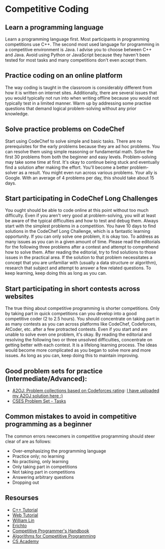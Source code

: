 # Competitive Coding
## Learn a programming language
Learn a programming language first. Most participants in programming competitions use C++. The second most used language for programming in a competitive environment is Java. I advise you to choose between C++ and Java. Avoid using Python or JavaScript because they haven't been tested for most tasks and many competitions don't even accept them. 
## Practice coding on an online platform
The way coding is taught in the classroom is considerably different from how it is written on internet sites. Additionally, there are several issues that you would typically not run into when writing offline because you would not typically test in a limited manner. Warm up by addressing some practise questions that demand logical problem-solving without any prior knowledge.
## Solve practice problems on CodeChef
Start using CodeChef to solve simple and basic tasks. There are no prerequisites for the early problems because they are ad hoc problems. You can resolve them using simple reasoning or fundamental math. Solve the first 30 problems from both the beginner and easy levels. Problem-solving may take some time at first. It's okay to continue being stuck and eventually find a solution after making the effort. You'll become a better problem-solver as a result. You might even run across various problems. Your ally is Google.
With an average of 4 problems per day, this should take about 15 days.
## Start participating in CodeChef Long Challenges
You ought should be able to code online at this point without too much difficulty. Even if you aren't very good at problem-solving, you will at least be aware of the typical difficulties and how to test and debug them. Always start with the simplest problems in a competition.
You have 10 days to find solutions in the CodeChef Long Challenge, which is a fantastic learning opportunity. If you can only solve one problem, it is okay too. To address as many issues as you can in a given amount of time.
Please read the editorials for the following three problems after a contest and attempt to comprehend how to solve them. After reading the editorial, try to find solutions to those issues in the practical area. If the solution to that problem necessitates a concept that you are unfamiliar with (usually a data structure or algorithm), research that subject and attempt to answer a few related questions.
To keep learning, keep doing this as long as you can.
## Start participating in short contests across websites
The true thing about competitive programming is shorter competitions. Only by taking part in quick competitions can you develop into a good competitive coder (2 to 2.5 hours).
You should concentrate on taking part in as many contests as you can across platforms like CodeChef, Codeforces, AtCoder, etc. after a few protracted contests. Even if you start and are unable to solve even one problem, it's okay. By reading the editorial and resolving the following two or three unsolved difficulties, concentrate on getting better with each contest. It is a lifelong learning process. The ideas would become more complicated as you began to solve more and more issues.
As long as you can, keep doing this to maintain improving.
## Good problem sets for practice (Intermediate/Advanced):
- [A2OJ: Problem collections based on Codeforces rating](https://earthshakira.github.io/a2oj-clientside/server/Ladders.html): [I have uploaded my A2OJ solution here :)](https://github.com/Anushkaagrawal22/A2OJLadderSolutions)<br/>
- [CSES Problem Set - Tasks](https://cses.fi/problemset/list)
## Common mistakes to avoid in competitive programming as a beginner
The common errors newcomers in competitive programming should steer clear of are as follows:<br/>
- Over-emphasizing the programming language <br/>
- Practice only; no learning <br/>
- No practising, only learning <br/>
- Only taking part in competitions <br/>
- Not taking part in competitions <br/>
- Answering arbitrary questions <br/>
- Dropping out
## Resourses
- [C++ Tutorial](https://www.youtube.com/playlist?list=PLlrATfBNZ98dudnM48yfGUldqGD0S4FFb)
- [Web Tutorial](https://www.learncpp.com/)
- [William Lin](https://www.youtube.com/watch?v=bVKHRtafgPc)
- [Erichto](https://www.youtube.com/watch?v=xAeiXy8-9Y8)
- [Competitive Programmer's Handbook](https://cses.fi/book/book.pdf)
- [Algorithms for Competitive Programming](https://cp-algorithms.com/)
- [CS Academy](https://csacademy.com/contest/archive/)